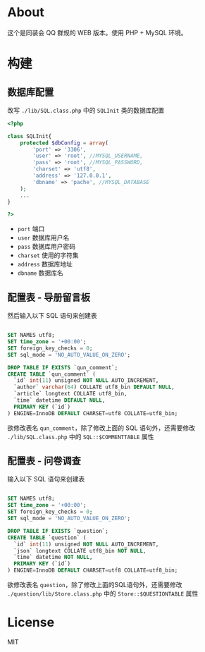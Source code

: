 # About

这个是同装会 QQ 群规的 WEB 版本。使用 PHP + MySQL 环境。

# 构建

## 数据库配置

改写 `./lib/SQL.class.php` 中的 `SQLInit` 类的数据库配置

```PHP
<?php

class SQLInit{
	protected $dbConfig = array(
		'port' => '3306',
		'user' => 'root', //MYSQL_USERNAME,
		'pass' => 'root', //MYSQL_PASSWORD,
		'charset' => 'utf8',
		'address' => '127.0.0.1',
		'dbname' => 'pache', //MYSQL_DATABASE
	);
	...
}

?>
```
 - `port` 端口
 - `user` 数据库用户名
 - `pass` 数据库用户密码
 - `charset` 使用的字符集
 - `address` 数据库地址
 - `dbname` 数据库名


## 配置表 - 导册留言板

然后输入以下 SQL 语句来创建表

```SQL

SET NAMES utf8;
SET time_zone = '+00:00';
SET foreign_key_checks = 0;
SET sql_mode = 'NO_AUTO_VALUE_ON_ZERO';

DROP TABLE IF EXISTS `qun_comment`;
CREATE TABLE `qun_comment` (
  `id` int(11) unsigned NOT NULL AUTO_INCREMENT,
  `author` varchar(64) COLLATE utf8_bin DEFAULT NULL,
  `article` longtext COLLATE utf8_bin,
  `time` datetime DEFAULT NULL,
  PRIMARY KEY (`id`)
) ENGINE=InnoDB DEFAULT CHARSET=utf8 COLLATE=utf8_bin;

```

欲修改表名 `qun_comment`，除了修改上面的 SQL 语句外，还需要修改 `./lib/SQL.class.php` 中的 `SQL::$COMMENTTABLE` 属性


## 配置表 - 问卷调查

输入以下 SQL 语句来创建表

```SQL

SET NAMES utf8;
SET time_zone = '+00:00';
SET foreign_key_checks = 0;
SET sql_mode = 'NO_AUTO_VALUE_ON_ZERO';

DROP TABLE IF EXISTS `question`;
CREATE TABLE `question` (
  `id` int(11) unsigned NOT NULL AUTO_INCREMENT,
  `json` longtext COLLATE utf8_bin NOT NULL,
  `time` datetime NOT NULL,
  PRIMARY KEY (`id`)
) ENGINE=InnoDB DEFAULT CHARSET=utf8 COLLATE=utf8_bin;

```

欲修改表名 `question`，除了修改上面的SQL语句外，还需要修改 `./question/lib/Store.class.php` 中的 `Store::$QUESTIONTABLE` 属性

# License

MIT
